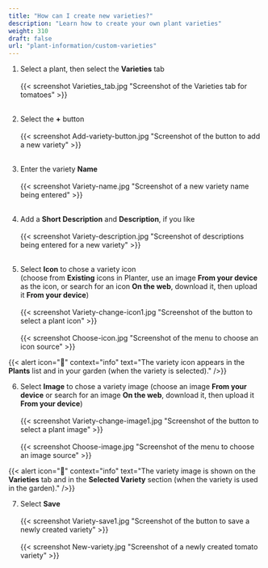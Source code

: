 ```yaml
---
title: "How can I create new varieties?"
description: "Learn how to create your own plant varieties"
weight: 310
draft: false
url: "plant-information/custom-varieties"
---
```


1. Select a plant, then select the **Varieties** tab<br /><br />
{{< screenshot Varieties_tab.jpg "Screenshot of the Varieties tab for tomatoes" >}}<br /><br />

2. Select the **+** button<br /><br />
{{< screenshot Add-variety-button.jpg "Screenshot of the button to add a new variety" >}}<br /><br />

3. Enter the variety **Name**<br /><br />
{{< screenshot Variety-name.jpg "Screenshot of a new variety name being entered" >}}<br /><br />

4. Add a **Short Description** and **Description**, if you like<br /><br />
{{< screenshot Variety-description.jpg "Screenshot of descriptions being entered for a new variety" >}}<br /><br />

5. Select **Icon** to chose a variety icon<br />(choose from **Existing** icons in Planter, use an image **From your device** as the icon, or search for an icon **On the web**, download it, then upload it **From your device**)<br /><br />
{{< screenshot Variety-change-icon1.jpg "Screenshot of the button to select a plant icon" >}}<br /><br />
{{< screenshot Choose-icon.jpg "Screenshot of the menu to choose an icon source" >}}

{{< alert icon="🌱" context="info" text="The variety icon appears in the **Plants** list and in your garden (when the variety is selected)." />}}

6. Select **Image** to chose a variety image (choose an image **From your device** or search for an image **On the web**, download it, then upload it **From your device**)<br /><br />
{{< screenshot Variety-change-image1.jpg "Screenshot of the button to select a plant image" >}}<br /><br />
{{< screenshot Choose-image.jpg "Screenshot of the menu to choose an image source" >}}

{{< alert icon="🍅" context="info" text="The variety image is shown on the **Varieties** tab and in the **Selected Variety** section (when the variety is used in the garden)." />}}

7. Select **Save**<br /><br />
{{< screenshot Variety-save1.jpg "Screenshot of the button to save a newly created variety" >}}<br /><br />
{{< screenshot New-variety.jpg "Screenshot of a newly created tomato variety" >}}
